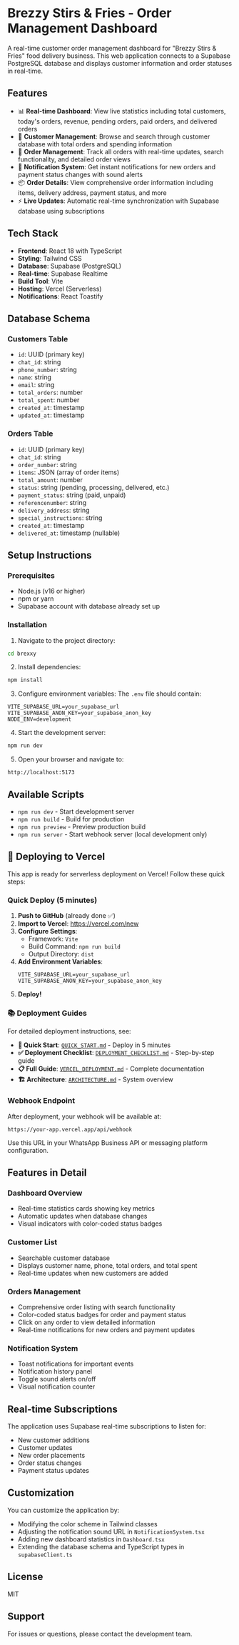 # Brezzy Stirs & Fries - Order Management Dashboard

A real-time customer order management dashboard for "Brezzy Stirs & Fries" food delivery business. This web application connects to a Supabase PostgreSQL database and displays customer information and order statuses in real-time.

## Features

- 📊 **Real-time Dashboard**: View live statistics including total customers, today's orders, revenue, pending orders, paid orders, and delivered orders
- 👥 **Customer Management**: Browse and search through customer database with total orders and spending information
- 📝 **Order Management**: Track all orders with real-time updates, search functionality, and detailed order views
- 🔔 **Notification System**: Get instant notifications for new orders and payment status changes with sound alerts
- 📦 **Order Details**: View comprehensive order information including items, delivery address, payment status, and more
- ⚡ **Live Updates**: Automatic real-time synchronization with Supabase database using subscriptions

## Tech Stack

- **Frontend**: React 18 with TypeScript
- **Styling**: Tailwind CSS
- **Database**: Supabase (PostgreSQL)
- **Real-time**: Supabase Realtime
- **Build Tool**: Vite
- **Hosting**: Vercel (Serverless)
- **Notifications**: React Toastify

## Database Schema

### Customers Table
- `id`: UUID (primary key)
- `chat_id`: string
- `phone_number`: string
- `name`: string
- `email`: string
- `total_orders`: number
- `total_spent`: number
- `created_at`: timestamp
- `updated_at`: timestamp

### Orders Table
- `id`: UUID (primary key)
- `chat_id`: string
- `order_number`: string
- `items`: JSON (array of order items)
- `total_amount`: number
- `status`: string (pending, processing, delivered, etc.)
- `payment_status`: string (paid, unpaid)
- `referencenumber`: string
- `delivery_address`: string
- `special_instructions`: string
- `created_at`: timestamp
- `delivered_at`: timestamp (nullable)

## Setup Instructions

### Prerequisites
- Node.js (v16 or higher)
- npm or yarn
- Supabase account with database already set up

### Installation

1. Navigate to the project directory:
```bash
cd brexxy
```

2. Install dependencies:
```bash
npm install
```

3. Configure environment variables:
The `.env` file should contain:
```env
VITE_SUPABASE_URL=your_supabase_url
VITE_SUPABASE_ANON_KEY=your_supabase_anon_key
NODE_ENV=development
```

4. Start the development server:
```bash
npm run dev
```

5. Open your browser and navigate to:
```
http://localhost:5173
```

## Available Scripts

- `npm run dev` - Start development server
- `npm run build` - Build for production
- `npm run preview` - Preview production build
- `npm run server` - Start webhook server (local development only)

## 🚀 Deploying to Vercel

This app is ready for serverless deployment on Vercel! Follow these quick steps:

### Quick Deploy (5 minutes)

1. **Push to GitHub** (already done ✅)
2. **Import to Vercel**: https://vercel.com/new
3. **Configure Settings**:
   - Framework: `Vite`
   - Build Command: `npm run build`
   - Output Directory: `dist`
4. **Add Environment Variables**:
   ```
   VITE_SUPABASE_URL=your_supabase_url
   VITE_SUPABASE_ANON_KEY=your_supabase_anon_key
   ```
5. **Deploy!**

### 📚 Deployment Guides

For detailed deployment instructions, see:
- **📖 Quick Start**: [`QUICK_START.md`](./QUICK_START.md) - Deploy in 5 minutes
- **✅ Deployment Checklist**: [`DEPLOYMENT_CHECKLIST.md`](./DEPLOYMENT_CHECKLIST.md) - Step-by-step guide
- **📋 Full Guide**: [`VERCEL_DEPLOYMENT.md`](./VERCEL_DEPLOYMENT.md) - Complete documentation
- **🏗️ Architecture**: [`ARCHITECTURE.md`](./ARCHITECTURE.md) - System overview

### Webhook Endpoint

After deployment, your webhook will be available at:
```
https://your-app.vercel.app/api/webhook
```

Use this URL in your WhatsApp Business API or messaging platform configuration.

## Features in Detail

### Dashboard Overview
- Real-time statistics cards showing key metrics
- Automatic updates when database changes
- Visual indicators with color-coded status badges

### Customer List
- Searchable customer database
- Displays customer name, phone, total orders, and total spent
- Real-time updates when new customers are added

### Orders Management
- Comprehensive order listing with search functionality
- Color-coded status badges for order and payment status
- Click on any order to view detailed information
- Real-time notifications for new orders and payment updates

### Notification System
- Toast notifications for important events
- Notification history panel
- Toggle sound alerts on/off
- Visual notification counter

## Real-time Subscriptions

The application uses Supabase real-time subscriptions to listen for:
- New customer additions
- Customer updates
- New order placements
- Order status changes
- Payment status updates

## Customization

You can customize the application by:
- Modifying the color scheme in Tailwind classes
- Adjusting the notification sound URL in `NotificationSystem.tsx`
- Adding new dashboard statistics in `Dashboard.tsx`
- Extending the database schema and TypeScript types in `supabaseClient.ts`

## License

MIT

## Support

For issues or questions, please contact the development team.
